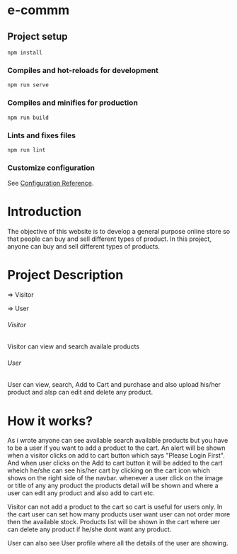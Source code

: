 # e-commm

## Project setup
```
npm install
```

### Compiles and hot-reloads for development
```
npm run serve
```

### Compiles and minifies for production
```
npm run build
```

### Lints and fixes files
```
npm run lint
```

### Customize configuration
See [Configuration Reference](https://cli.vuejs.org/config/).

<h1>Introduction</h1>
<p>The objective of this website is to develop a general purpose online store so that people can buy and sell different types of product. In this project, anyone can buy and sell different types of products.</p>

<h1>Project Description</h1>
<p>=> Visitor</p>
<p>=> User</p>

<h6>Visitor</h6>
<p>Visitor can view and search availale products</p>
<h6>User</h6>
<p>User can view, search, Add to Cart and purchase and also upload his/her product and alsp can edit and delete any product.</p>

<h1>How it works?</h1>
<p>As i wrote anyone can see available search available products but you have to be a user if you want to add a product to the cart. An alert will be shown when a visitor clicks on add to cart button which says "Please Login First". And when user clicks on the Add to cart button it will be added to the cart wheich he/she can see his/her cart by clicking on the cart icon which shows on the right side of the navbar. whenever a user click on the image or title of any any product the products detail will be shown and where a user can edit any product and also add to cart etc. </p>
<p>Visitor can not add a product to the cart so cart is useful for users only. In the cart user can set how many products user want user can not order more then the available stock. Products list will be shown in the cart where uer can delete any product if he/she dont want any product.</p>
<p>User can also see User profile where all the details of the user are showing.</p>




